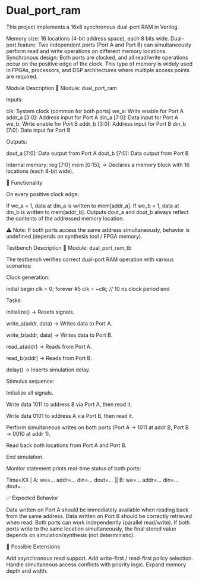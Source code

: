 # Dual_port_ram

This project implements a 16x8 synchronous dual-port RAM in Verilog.

Memory size: 16 locations (4-bit address space), each 8 bits wide.
Dual-port feature: Two independent ports (Port A and Port B) can simultaneously perform read and write operations on different memory locations.
Synchronous design: Both ports are clocked, and all read/write operations occur on the positive edge of the clock.
This type of memory is widely used in FPGAs, processors, and DSP architectures where multiple access points are required.

 Module Description
🔹 Module: dual_port_ram

Inputs:

clk: System clock (common for both ports)
we_a: Write enable for Port A
addr_a [3:0]: Address input for Port A
din_a [7:0]: Data input for Port A
we_b: Write enable for Port B
addr_b [3:0]: Address input for Port B
din_b [7:0]: Data input for Port B

Outputs:

dout_a [7:0]: Data output from Port A
dout_b [7:0]: Data output from Port B

Internal memory:
reg [7:0] mem [0:15];
→ Declares a memory block with 16 locations (each 8-bit wide).

🔹 Functionality

On every positive clock edge:

If we_a = 1, data at din_a is written to mem[addr_a].
If we_b = 1, data at din_b is written to mem[addr_b].
Outputs dout_a and dout_b always reflect the contents of the addressed memory location.

⚠️ Note: If both ports access the same address simultaneously, behavior is undefined (depends on synthesis tool / FPGA memory).

Testbench Description
🔹 Module: dual_port_ram_tb

The testbench verifies correct dual-port RAM operation with various scenarios:

Clock generation:

initial begin
    clk = 0;
    forever #5 clk = ~clk; // 10 ns clock period
end


Tasks:

initialize() → Resets signals.

write_a(addr, data) → Writes data to Port A.

write_b(addr, data) → Writes data to Port B.

read_a(addr) → Reads from Port A.

read_b(addr) → Reads from Port B.

delay() → Inserts simulation delay.

Stimulus sequence:

Initialize all signals.

Write data 1011 to address 8 via Port A, then read it.

Write data 0101 to address A via Port B, then read it.

Perform simultaneous writes on both ports (Port A → 1011 at addr B, Port B → 0010 at addr 1).

Read back both locations from Port A and Port B.

End simulation.

Monitor statement prints real-time status of both ports:

Time=XX | A: we=... addr=... din=... dout=... || B: we=... addr=... din=... dout=...

✅ Expected Behavior

Data written on Port A should be immediately available when reading back from the same address.
Data written on Port B should be correctly retrieved when read.
Both ports can work independently (parallel read/write).
If both ports write to the same location simultaneously, the final stored value depends on simulation/synthesis (not deterministic).

🔮 Possible Extensions

Add asynchronous read support.
Add write-first / read-first policy selection.
Handle simultaneous access conflicts with priority logic.
Expand memory depth and width.

